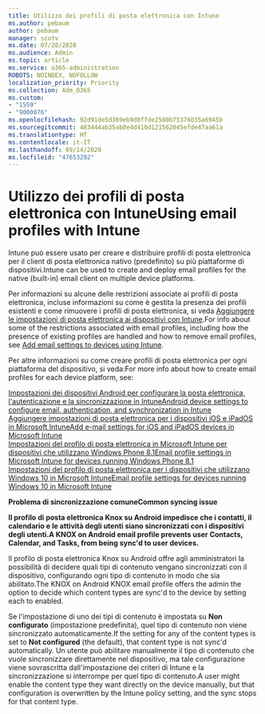 ```yaml
---
title: Utilizzo dei profili di posta elettronica con Intune
ms.author: pebaum
author: pebaum
manager: scotv
ms.date: 07/28/2020
ms.audience: Admin
ms.topic: article
ms.service: o365-administration
ROBOTS: NOINDEX, NOFOLLOW
localization_priority: Priority
ms.collection: Adm_O365
ms.custom:
- "1559"
- "9000076"
ms.openlocfilehash: 92d91de5d369eb9d0ffde2580b75376035a6945b
ms.sourcegitcommit: 483444ab35ab0e4d410d121562045efde47aa61a
ms.translationtype: HT
ms.contentlocale: it-IT
ms.lasthandoff: 09/14/2020
ms.locfileid: "47653292"
---
```

# <a name="using-email-profiles-with-intune"></a><span data-ttu-id="32fa5-102">Utilizzo dei profili di posta elettronica con Intune</span><span class="sxs-lookup"><span data-stu-id="32fa5-102">Using email profiles with Intune</span></span>

<span data-ttu-id="32fa5-103">Intune può essere usato per creare e distribuire profili di posta elettronica per il client di posta elettronica nativo (predefinito) su più piattaforme di dispositivi.</span><span class="sxs-lookup"><span data-stu-id="32fa5-103">Intune can be used to create and deploy email profiles for the native (built-in) email client on multiple device platforms.</span></span>

<span data-ttu-id="32fa5-104">Per informazioni su alcune delle restrizioni associate ai profili di posta elettronica, incluse informazioni su come è gestita la presenza dei profili esistenti e come rimuovere i profili di posta elettronica, si veda [Aggiungere le impostazioni di posta elettronica ai dispositivi con Intune](https://docs.microsoft.com/intune/email-settings-configure).</span><span class="sxs-lookup"><span data-stu-id="32fa5-104">For info about some of the restrictions associated with email profiles, including how the presence of existing profiles are handled and how to remove email profiles, see [Add email settings to devices using Intune](https://docs.microsoft.com/intune/email-settings-configure).</span></span>

<span data-ttu-id="32fa5-105">Per altre informazioni su come creare profili di posta elettronica per ogni piattaforma del dispositivo, si veda:</span><span class="sxs-lookup"><span data-stu-id="32fa5-105">For more info about how to create email profiles for each device platform, see:</span></span>

[<span data-ttu-id="32fa5-106">Impostazioni dei dispositivi Android per configurare la posta elettronica, l'autenticazione e la sincronizzazione in Intune</span><span class="sxs-lookup"><span data-stu-id="32fa5-106">Android device settings to configure email, authentication, and synchronization in Intune</span></span>](https://docs.microsoft.com/intune/email-settings-android)  
[<span data-ttu-id="32fa5-107">Aggiungere impostazioni di posta elettronica per i dispositivi iOS e iPadOS in Microsoft Intune</span><span class="sxs-lookup"><span data-stu-id="32fa5-107">Add e-mail settings for iOS and iPadOS devices in Microsoft Intune</span></span>](https://docs.microsoft.com/intune/email-settings-ios)  
[<span data-ttu-id="32fa5-108">Impostazioni del profilo di posta elettronica in Microsoft Intune per dispositivi che utilizzano Windows Phone 8.1</span><span class="sxs-lookup"><span data-stu-id="32fa5-108">Email profile settings in Microsoft Intune for devices running Windows Phone 8.1</span></span>](https://docs.microsoft.com/intune/email-settings-windows-phone-8-1)  
[<span data-ttu-id="32fa5-109">Impostazioni del profilo di posta elettronica per i dispositivi che utilizzano Windows 10 in Microsoft Intune</span><span class="sxs-lookup"><span data-stu-id="32fa5-109">Email profile settings for devices running Windows 10 in Microsoft Intune</span></span>](https://docs.microsoft.com/intune/email-settings-windows-10)

<span data-ttu-id="32fa5-110">**Problema di sincronizzazione comune**</span><span class="sxs-lookup"><span data-stu-id="32fa5-110">**Common syncing issue**</span></span>

<span data-ttu-id="32fa5-111">**Il profilo di posta elettronica Knox su Android impedisce che i contatti, il calendario e le attività degli utenti siano sincronizzati con i dispositivi degli utenti.**</span><span class="sxs-lookup"><span data-stu-id="32fa5-111">**A KNOX on Android email profile prevents user Contacts, Calendar, and Tasks, from being sync'd to user devices.**</span></span>

<span data-ttu-id="32fa5-112">Il profilo di posta elettronica Knox su Android offre agli amministratori la possibilità di decidere quali tipi di contenuto vengano sincronizzati con il dispositivo, configurando ogni tipo di contenuto in modo che sia abilitato.</span><span class="sxs-lookup"><span data-stu-id="32fa5-112">The KNOX on Android KNOX email profile offers the admin the option to decide which content types are sync'd to the device by setting each to enabled.</span></span>

<span data-ttu-id="32fa5-113">Se l'impostazione di uno dei tipi di contenuto è impostata su **Non configurato** (impostazione predefinita), quel tipo di contenuto non viene sincronizzato automaticamente.</span><span class="sxs-lookup"><span data-stu-id="32fa5-113">If the setting for any of the content types is set to **Not configured** (the default), that content type is not sync'd automatically.</span></span> <span data-ttu-id="32fa5-114">Un utente può abilitare manualmente il tipo di contenuto che vuole sincronizzare direttamente nel dispositivo, ma tale configurazione viene sovrascritta dall'impostazione dei criteri di Intune e la sincronizzazione si interrompe per quel tipo di contenuto.</span><span class="sxs-lookup"><span data-stu-id="32fa5-114">A user might enable the content type they want directly on the device manually, but that configuration is overwritten by the Intune policy setting, and the sync stops for that content type.</span></span>

